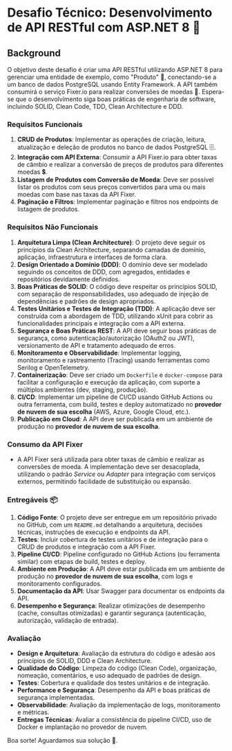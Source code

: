 # Desafio Técnico: Desenvolvimento de API RESTful com ASP.NET 8 🚀

## Background

O objetivo deste desafio é criar uma API RESTful utilizando ASP.NET 8 para gerenciar uma entidade de exemplo, como "Produto" 🛒, conectando-se a um banco de dados PostgreSQL usando Entity Framework. A API também consumirá o serviço Fixer.io para realizar conversões de moedas 💱. Espera-se que o desenvolvimento siga boas práticas de engenharia de software, incluindo SOLID, Clean Code, TDD, Clean Architecture e DDD.

### Requisitos Funcionais
1. **CRUD de Produtos**: Implementar as operações de criação, leitura, atualização e deleção de produtos no banco de dados PostgreSQL 🗄️.
2. **Integração com API Externa**: Consumir a API Fixer.io para obter taxas de câmbio e realizar a conversão de preços de produtos para diferentes moedas 💲.
3. **Listagem de Produtos com Conversão de Moeda**: Deve ser possível listar os produtos com seus preços convertidos para uma ou mais moedas com base nas taxas da API Fixer.
4. **Paginação e Filtros**: Implementar paginação e filtros nos endpoints de listagem de produtos.

### Requisitos Não Funcionais
1. **Arquitetura Limpa (Clean Architecture)**: O projeto deve seguir os princípios da Clean Architecture, separando camadas de domínio, aplicação, infraestrutura e interfaces de forma clara.
2. **Design Orientado a Domínio (DDD)**: O domínio deve ser modelado seguindo os conceitos de DDD, com agregados, entidades e repositórios devidamente definidos.
3. **Boas Práticas de SOLID**: O código deve respeitar os princípios SOLID, com separação de responsabilidades, uso adequado de injeção de dependências e padrões de design apropriados.
4. **Testes Unitários e Testes de Integração (TDD)**: A aplicação deve ser construída com a abordagem de TDD, utilizando xUnit para cobrir as funcionalidades principais e integração com a API externa.
5. **Segurança e Boas Práticas REST**: A API deve seguir boas práticas de segurança, como autenticação/autorização (OAuth2 ou JWT), versionamento de API e tratamento adequado de erros.
6. **Monitoramento e Observabilidade**: Implementar logging, monitoramento e rastreamento (Tracing) usando ferramentas como Serilog e OpenTelemetry.
7. **Containerização**: Deve ser criado um `Dockerfile` e `docker-compose` para facilitar a configuração e execução da aplicação, com suporte a múltiplos ambientes (dev, staging, produção).
8. **CI/CD**: Implementar um pipeline de CI/CD usando GitHub Actions ou outra ferramenta, com build, testes e deploy automatizado no **provedor de nuvem de sua escolha** (AWS, Azure, Google Cloud, etc.).
9. **Publicação em Cloud**: A API deve ser publicada em um ambiente de produção no **provedor de nuvem de sua escolha**.

### Consumo da API Fixer
- A API Fixer será utilizada para obter taxas de câmbio e realizar as conversões de moeda. A implementação deve ser desacoplada, utilizando o padrão *Service* ou *Adapter* para integração com serviços externos, permitindo facilidade de substituição ou expansão.

### Entregáveis 📦
1. **Código Fonte**: O projeto deve ser entregue em um repositório privado no GitHub, com um `README.md` detalhando a arquitetura, decisões técnicas, instruções de execução e endpoints da API.
2. **Testes**: Incluir cobertura de testes unitários e de integração para o CRUD de produtos e integração com a API Fixer.
3. **Pipeline CI/CD**: Pipeline configurado no GitHub Actions (ou ferramenta similar) com etapas de build, testes e deploy.
4. **Ambiente em Produção**: A API deve estar publicada em um ambiente de produção no **provedor de nuvem de sua escolha**, com logs e monitoramento configurados.
5. **Documentação da API**: Usar Swagger para documentar os endpoints da API.
6. **Desempenho e Segurança**: Realizar otimizações de desempenho (cache, consultas otimizadas) e garantir segurança (autenticação, autorização, validação de entrada).

### Avaliação
- **Design e Arquitetura**: Avaliação da estrutura do código e adesão aos princípios de SOLID, DDD e Clean Architecture.
- **Qualidade do Código**: Limpeza do código (Clean Code), organização, nomeação, comentários, e uso adequado de padrões de design.
- **Testes**: Cobertura e qualidade dos testes unitários e de integração.
- **Performance e Segurança**: Desempenho da API e boas práticas de segurança implementadas.
- **Observabilidade**: Avaliação da implementação de logs, monitoramento e métricas.
- **Entregas Técnicas**: Avaliar a consistência do pipeline CI/CD, uso de Docker e implantação no provedor de nuvem.

Boa sorte! Aguardamos sua solução 🚀.

